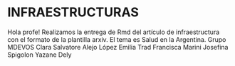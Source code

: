 # INFRAESTRUCTURAS
Hola profe! Realizamos la entrega de Rmd del artículo de infraestructura con el formato de la plantilla arxiv. El tema es Salud en la Argentina.
Grupo MDEVOS
Clara Salvatore
Alejo López
Emilia Trad
Francisca Marini
Josefina Spigolon
Yazane Dely
